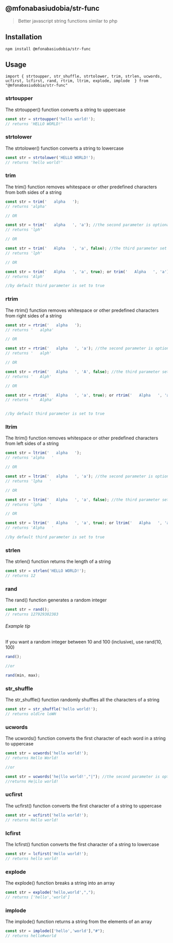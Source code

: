 ## @mfonabasiudobia/str-func
> Better javascript string functions similar to php

## Installation
```
npm install @mfonabasiudobia/str-func
```
## Usage
```
import { strtoupper, str_shuffle, strtolower, trim, strlen, ucwords, ucfirst, lcfirst, rand, rtrim, ltrim, explode, implode  } from "@mfonabasiudobia/str-func"
```

### strtoupper
The strtoupper() function converts a string to uppercase
```javascript
const str = strtoupper('hello world!');
// returns 'HELLO WORLD!'
```

### strtolower
The strtolower() function converts a string to lowercase
```javascript
const str = strtolower('HELLO WORLD!');
// returns 'hello world!'
```

### trim
The trim() function removes whitespace or other predefined characters from both sides of a string
```javascript
const str = trim('   alpha   ');
// returns 'alpha'

// OR

const str = trim('   alpha   ', 'a'); //the second parameter is optional, it specifies which character to remove from the string
// returns 'lph'

// OR 

const str = trim('   Alpha   ', 'a', false); //the third parameter set to false indicates case insensitivity
// returns 'lph'

// OR 

const str = trim('   Alpha   ', 'a', true); or trim('   Alpha   ', 'a'); 
// returns 'Alph'

//by default third parameter is set to true
```

### rtrim
The rtrim() function removes whitespace or other predefined characters from right sides of a string
```javascript
const str = rtrim('   alpha   ');
// returns '   alpha'

// OR

const str = rtrim('   alpha   ', 'a'); //the second parameter is optional, it specifies which character to remove from the string
// returns '   alph'

// OR 

const str = rtrim('   Alpha   ', 'A', false); //the third parameter set to false indicates case insensitivity
// returns '   Alph'

// OR 

const str = rtrim('   Alpha   ', 'a', true); or rtrim('   Alpha   ', 'a'); 
// returns '   Alpha'


//by default third parameter is set to true

```

### ltrim
The ltrim() function removes whitespace or other predefined characters from left sides of a string
```javascript
const str = ltrim('   alpha   ');
// returns 'alpha   '

// OR

const str = ltrim('   alpha   ', 'a'); //the second parameter is optional, it specifies which character to remove from the string
// returns 'lpha   '

// OR 

const str = ltrim('   Alpha   ', 'a', false); //the third parameter set to false indicates case insensitivity
// returns 'lpha   '

// OR 

const str = ltrim('   Alpha   ', 'a', true); or ltrim('   Alpha   ', 'a'); 
// returns 'Alpha   '

//by default third parameter is set to true

```

### strlen
The strlen() function returns the length of a string
```javascript
const str = strlen('HELLO WORLD!');
// returns 12
```

### rand
The rand() function generates a random integer
```javascript
const str = rand();
// returns 127929382383
```
###### Example tip
If you want a random integer between 10 and 100 (inclusive), use rand(10, 100)
```javascript
rand();

//or

rand(min, max);
```

### str_shuffle
The str_shuffle() function randomly shuffles all the characters of a string 
```javascript
const str = str_shuffle('hello world!');
// returns oldlre loWH
```

### ucwords
The ucwords() function converts the first character of each word in a string to uppercase 
```javascript
const str = ucwords('hello world!');
// returns Hello World!

//or

const str = ucwords('he|llo world!',"|"); //the second parameter is optional, it specifies the word separator character
//returns He|Llo world!

```

### ucfirst
The ucfirst() function converts the first character of a string to uppercase 
```javascript
const str = ucfirst('hello world!');
// returns Hello world!
```

### lcfirst
The lcfirst() function converts the first character of a string to lowercase 
```javascript
const str = lcfirst('Hello world!');
// returns hello world!
```

### explode
The explode() function breaks a string into an array 
```javascript
const str = explode('hello,world',",");
// returns ['hello','world']
```

### implode
The implode() function returns a string from the elements of an array 
```javascript
const str = implode(['hello','world'],"#");
// returns hello#world
```